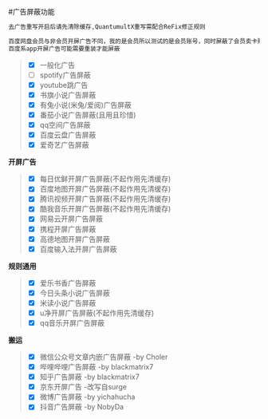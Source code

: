 #广告屏蔽功能
```ruby
去广告重写开启后请先清除缓存,QuantumultX重写需配合ReFix修正规则
```
```ruby
百度网盘会员与非会员开屏广告不同，我的是会员所以测试的是会员账号，同时屏蔽了会员卖卡赚钱
百度系app开屏广告可能需要重装才能屏蔽

```
 > - [x] 一般化广告
 > - [ ] spotify广告屏蔽
 > - [x] youtube跳广告
 > - [x] 书旗小说广告屏蔽
 > - [x] 有兔小说(米兔/爱阅)广告屏蔽
 > - [x] 番茄小说广告屏蔽(且用且珍惜)
 > - [x] qq空间广告屏蔽
 > - [x] 百度云盘广告屏蔽
 > - [x] 爱奇艺广告屏蔽

 
**开屏广告**
 > - [x] 每日优鲜开屏广告屏蔽(不起作用先清缓存)
 > - [x] 百度地图开屏广告屏蔽(不起作用先清缓存)
 > - [x] 腾讯视频开屏广告屏蔽(不起作用先清缓存)
 > - [x] 酷我音乐开屏广告屏蔽(不起作用先清缓存)
 > - [x] 网易云开屏广告屏蔽
 > - [x] 携程开屏广告屏蔽
 > - [x] 高德地图开屏广告屏蔽
 > - [x] 百度输入法开屏广告屏蔽

**规则通用**
 > - [x] 爱乐书香广告屏蔽
 > - [x] 今日头条小说广告屏蔽
 > - [x] 米读小说广告屏蔽
 > - [x] u净开屏广告屏蔽(不起作用先清缓存)
 > - [x] qq音乐开屏广告屏蔽

**搬运**
 > - [x] 微信公众号文章内嵌广告屏蔽 -by Choler
 > - [x] 哔哩哔哩广告屏蔽 -by blackmatrix7
 > - [x] 知乎广告屏蔽 -by blackmatrix7
 > - [x] 京东开屏广告 -改写自surge
 > - [x] 微博广告屏蔽 -by yichahucha
 > - [x] 抖音广告屏蔽 -by NobyDa
